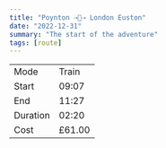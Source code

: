 ```yaml
---
title: "Poynton ⇢🚂⇢ London Euston"
date: "2022-12-31"
summary: "The start of the adventure"
tags: [route]
---
```


|  |   |
|---|---|
| Mode | Train  |
| Start | 09:07  |
| End | 11:27  |
| Duration | 02:20 |
| Cost | £61.00	|